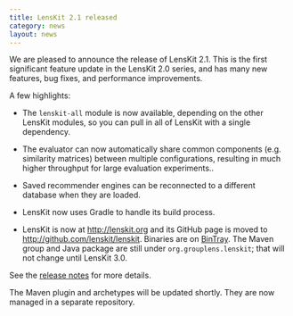 ```yaml
---
title: LensKit 2.1 released
category: news
layout: news
---
```


We are pleased to announce the release of LensKit 2.1.  This is the first
significant feature update in the LensKit 2.0 series, and has many new
features, bug fixes, and performance improvements.

A few highlights:

-   The `lenskit-all` module is now available, depending on the other LensKit
    modules, so you can pull in all of LensKit with a single dependency.

-   The evaluator can now automatically share common components (e.g.
    similarity matrices) between multiple configurations, resulting in much
    higher throughput for large evaluation experiments..

-   Saved recommender engines can be reconnected to a different database when
    they are loaded.

-   LensKit now uses Gradle to handle its build process.

-   LensKit is now at <http://lenskit.org> and its GitHub page is moved to
    <http://github.com/lenskit/lenskit>.  Binaries are on [BinTray][].  The
    Maven group and Java package are still under `org.grouplens.lenskit`; that
    will not change until LensKit
    3.0.

[BinTray]: https://bintray.com/lenskit/lenskit-releases/lenskit/

See the [release notes](/releases/lenskit-2.1.html) for more details.

The Maven plugin and archetypes will be updated shortly.  They are now managed in a separate repository.
